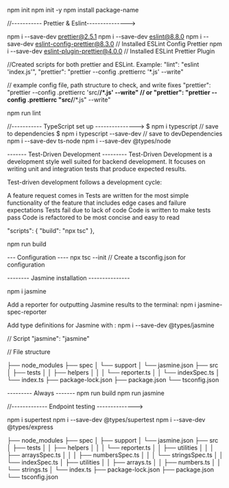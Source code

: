 npm init
npm init -y 
npm install package-name

//----------- Prettier & Eslint--------------->

npm i --save-dev prettier@2.5.1
npm i --save-dev eslint@8.8.0
npm i --save-dev eslint-config-prettier@8.3.0  // Installed ESLint Config Prettier
npm i --save-dev eslint-plugin-prettier@4.0.0 // Installed ESLint Prettier Plugin

//Created scripts for both prettier and ESLint. Example:
"lint": "eslint 'index.js'",
"prettier": "prettier --config .prettierrc '*.js' --write"

// example config file, path structure to check, and write fixes 
"prettier": "prettier --config .prettierrc 'src/**/*.js' --write"
// or
"prettier": "prettier --config .prettierrc \"src/**/*.js\" --write"

npm run lint


//----------- TypeScript set up --------------->
$ npm i typescript // save to dependencies
$ npm i typescript --save-dev // save to devDependencies
npm i --save-dev ts-node
npm i --save-dev @types/node



-------  Test-Driven Development ---------
Test-Driven Development is a development style well suited for backend development. It focuses on writing unit and integration tests that produce expected results.

Test-driven development follows a development cycle:

A feature request comes in
Tests are written for the most simple functionality of the feature that includes edge cases and failure expectations
Tests fail due to lack of code
Code is written to make tests pass
Code is refactored to be most concise and easy to read


"scripts": {
    "build": "npx tsc"
  },

npm run build

--- Configuration ----
npx tsc --init // Create a tsconfig.json for configuration


-------- Jasmine installation ---------------

npm i jasmine

Add a reporter for outputting Jasmine results to the terminal:
npm i jasmine-spec-reporter 

Add type definitions for Jasmine with :
npm i --save-dev @types/jasmine

// Script
"jasmine": "jasmine"

// File structure

├── node_modules
├── spec
│      └── support
│           └── jasmine.json
├── src
│     ├──  tests
│     │     ├── helpers
│     │     │      └── reporter.ts
│     │     └── indexSpec.ts
│     └── index.ts
├── package-lock.json
├── package.json
└── tsconfig.json

--------- Always -------
npm run build
npm run jasmine

//------------- Endpoint testing -------------->

npm i supertest
npm i --save-dev @types/supertest
npm i --save-dev @types/express


├── node_modules
├── spec
│ ├── support
│ └── jasmine.json
├── src
│ ├── tests
│ │ ├── helpers
│ │ │ └── reporter.ts
│ │ ├── utilities
│ │ │ ├── arraysSpec.ts
│ │ │ ├── numbersSpec.ts
│ │ │ └── stringsSpec.ts
│ │ └── indexSpec.ts
│ ├── utilities
│ │ ├── arrays.ts
│ │ ├── numbers.ts
│ │ └── strings.ts
│ └── index.ts
├── package-lock.json
├── package.json
└── tsconfig.json
